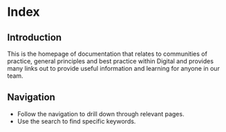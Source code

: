 # Index

## Introduction
This is the homepage of documentation that relates to communities of practice,
general principles and best practice within Digital and provides many links
out to provide useful information and learning for anyone in our team.

## Navigation
* Follow the navigation to drill down through relevant pages.
* Use the search to find specific keywords.